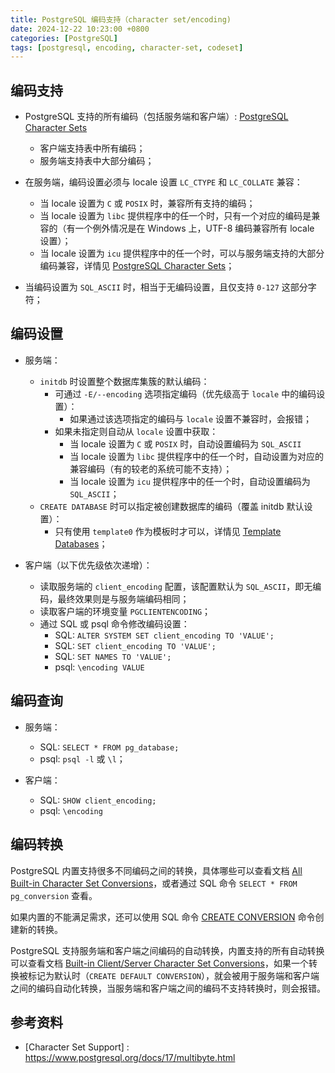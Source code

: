 ```yaml
---
title: PostgreSQL 编码支持（character set/encoding)
date: 2024-12-22 10:23:00 +0800
categories: [PostgreSQL]
tags: [postgresql, encoding, character-set, codeset]
---
```


## 编码支持

- PostgreSQL 支持的所有编码（包括服务端和客户端）: [PostgreSQL Character Sets](https://www.postgresql.org/docs/17/multibyte.html#CHARSET-TABLE)
  - 客户端支持表中所有编码；
  - 服务端支持表中大部分编码；

- 在服务端，编码设置必须与 locale 设置 `LC_CTYPE` 和 `LC_COLLATE` 兼容：
  - 当 locale 设置为 `C` 或 `POSIX` 时，兼容所有支持的编码；
  - 当 locale 设置为 `libc` 提供程序中的任一个时，只有一个对应的编码是兼容的（有一个例外情况是在 Windows 上，UTF-8 编码兼容所有 locale 设置）；
  - 当 locale 设置为 `icu` 提供程序中的任一个时，可以与服务端支持的大部分编码兼容，详情见 [PostgreSQL Character Sets](https://www.postgresql.org/docs/17/multibyte.html#CHARSET-TABLE)；

- 当编码设置为 `SQL_ASCII` 时，相当于无编码设置，且仅支持 `0-127` 这部分字符；

## 编码设置

- 服务端：
  - `initdb` 时设置整个数据库集簇的默认编码：
    - 可通过 `-E/--encoding` 选项指定编码（优先级高于 `locale` 中的编码设置）：
      - 如果通过该选项指定的编码与 `locale` 设置不兼容时，会报错；
    - 如果未指定则自动从 `locale` 设置中获取：
      - 当 locale 设置为 `C` 或 `POSIX` 时，自动设置编码为 `SQL_ASCII`
      - 当 locale 设置为 `libc` 提供程序中的任一个时，自动设置为对应的兼容编码（有的较老的系统可能不支持）；
      - 当 locale 设置为 `icu` 提供程序中的任一个时，自动设置编码为 `SQL_ASCII`；
  - `CREATE DATABASE` 时可以指定被创建数据库的编码（覆盖 initdb 默认设置）：
    - 只有使用 `template0` 作为模板时才可以，详情见 [Template Databases](https://www.postgresql.org/docs/17/manage-ag-templatedbs.html)；

- 客户端（以下优先级依次递增）：
  - 读取服务端的 `client_encoding` 配置，该配置默认为 `SQL_ASCII`，即无编码，最终效果则是与服务端编码相同；
  - 读取客户端的环境变量 `PGCLIENTENCODING`；
  - 通过 SQL 或 psql 命令修改编码设置：
    - SQL: `ALTER SYSTEM SET client_encoding TO 'VALUE';`
    - SQL: `SET client_encoding TO 'VALUE';`
    - SQL: `SET NAMES TO 'VALUE';`
    - psql: `\encoding VALUE`

## 编码查询

- 服务端：
  - SQL: `SELECT * FROM pg_database;`
  - psql: `psql -l` 或 `\l`；

- 客户端：
  - SQL: `SHOW client_encoding;`
  - psql: `\encoding`

## 编码转换

PostgreSQL 内置支持很多不同编码之间的转换，具体哪些可以查看文档 [All Built-in Character Set Conversions](https://www.postgresql.org/docs/17/multibyte.html#BUILTIN-CONVERSIONS-TABLE)，或者通过 SQL 命令 `SELECT * FROM pg_conversion` 查看。

如果内置的不能满足需求，还可以使用 SQL 命令 [CREATE CONVERSION](https://www.postgresql.org/docs/17/sql-createconversion.html) 命令创建新的转换。

PostgreSQL 支持服务端和客户端之间编码的自动转换，内置支持的所有自动转换可以查看文档 [Built-in Client/Server Character Set Conversions](https://www.postgresql.org/docs/17/multibyte.html#MULTIBYTE-TRANSLATION-TABLE)，如果一个转换被标记为默认时（`CREATE DEFAULT CONVERSION`），就会被用于服务端和客户端之间的编码自动化转换，当服务端和客户端之间的编码不支持转换时，则会报错。

## 参考资料

- [Character Set Support] : https://www.postgresql.org/docs/17/multibyte.html
